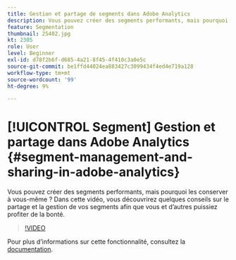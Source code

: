 ```yaml
---
title: Gestion et partage de segments dans Adobe Analytics
description: Vous pouvez créer des segments performants, mais pourquoi les conserver à vous-même ? Dans cette vidéo, vous découvrirez quelques conseils sur le partage et la gestion de vos segments afin que vous et d’autres puissiez profiter de la bonté.
feature: Segmentation
thumbnail: 25402.jpg
kt: 2305
role: User
level: Beginner
exl-id: d78f2b6f-d685-4a21-8f45-4f410c3a0e5c
source-git-commit: be1ffd44024ea883427c3099434f4ed4e719a128
workflow-type: tm+mt
source-wordcount: '99'
ht-degree: 9%

---
```


# [!UICONTROL Segment] Gestion et partage dans Adobe Analytics {#segment-management-and-sharing-in-adobe-analytics}

Vous pouvez créer des segments performants, mais pourquoi les conserver à vous-même ? Dans cette vidéo, vous découvrirez quelques conseils sur le partage et la gestion de vos segments afin que vous et d’autres puissiez profiter de la bonté.

>[!VIDEO](https://video.tv.adobe.com/v/25402/?quality=12&learn=on)

Pour plus dʼinformations sur cette fonctionnalité, consultez la [documentation](https://experienceleague.adobe.com/docs/analytics/components/segmentation/segmentation-workflow/seg-manage.html?lang=en).
